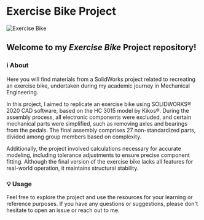 # Exercise Bike Project
<img src="https://exercise.co.uk/wp-content/uploads/2023/02/exercise-bike-banner-1.jpg" alt="Exercise Bike" height="auto" width="auto">

## Welcome to my <em>Exercise Bike</em> Project repository!

### ℹ️ About 
Here you will find materials from a SolidWorks project related to recreating an exercise bike, undertaken during my academic journey in Mechanical Engineering.

In this project, I aimed to replicate an exercise bike using SOLIDWORKS® 2020 CAD software, based on the HC 3015 model by Kikos®. During the assembly process, all electronic components were excluded, and certain mechanical parts were simplified, such as removing axles and bearings from the pedals. The final assembly comprises 27 non-standardized parts, divided among group members based on complexity.

Additionally, the project involved calculations necessary for accurate modeling, including tolerance adjustments to ensure precise component fitting. Although the final version of the exercise bike lacks all features for real-world operation, it maintains structural stability.

### 💡 Usage
Feel free to explore the project and use the resources for your learning or reference purposes. If you have any questions or suggestions, please don't hesitate to open an issue or reach out to me.
